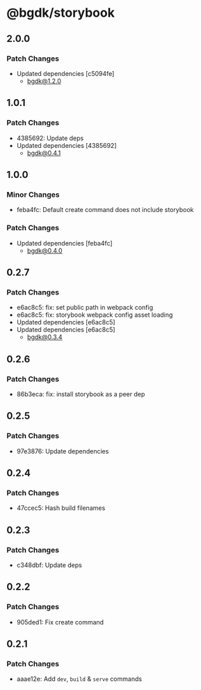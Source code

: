 # @bgdk/storybook

## 2.0.0

### Patch Changes

- Updated dependencies [c5094fe]
  - bgdk@1.2.0

## 1.0.1

### Patch Changes

- 4385692: Update deps
- Updated dependencies [4385692]
  - bgdk@0.4.1

## 1.0.0

### Minor Changes

- feba4fc: Default create command does not include storybook

### Patch Changes

- Updated dependencies [feba4fc]
  - bgdk@0.4.0

## 0.2.7

### Patch Changes

- e6ac8c5: fix: set public path in webpack config
- e6ac8c5: fix: storybook webpack config asset loading
- Updated dependencies [e6ac8c5]
- Updated dependencies [e6ac8c5]
  - bgdk@0.3.4

## 0.2.6

### Patch Changes

- 86b3eca: fix: install storybook as a peer dep

## 0.2.5

### Patch Changes

- 97e3876: Update dependencies

## 0.2.4

### Patch Changes

- 47ccec5: Hash build filenames

## 0.2.3

### Patch Changes

- c348dbf: Update deps

## 0.2.2

### Patch Changes

- 905ded1: Fix create command

## 0.2.1

### Patch Changes

- aaae12e: Add `dev`, `build` & `serve` commands
